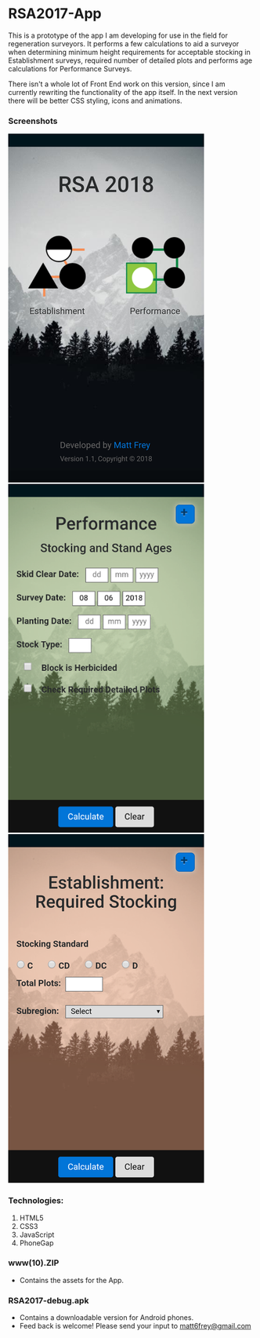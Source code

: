 # RSA2017-App

This is a prototype of the app I am developing for use in the field for regeneration surveyors. It performs a few calculations to aid a surveyor when determining minimum height requirements for acceptable stocking in Establishment surveys, required number of detailed plots and performs age calculations for Performance Surveys.

There isn't a whole lot of Front End work on this version, since I am currently rewriting the functionality of the app itself. In the next version there will be better CSS styling, icons and animations.

### Screenshots

<div>
  <img src="https://github.com/matt6frey/RSA2017-App/blob/master/docs/home.png" alt="The Home screen for the RSA app.">
  <img src="https://github.com/matt6frey/RSA2017-App/blob/master/docs/perf.png" alt="The Performance Survey screen for the RSA app.">
  <img src="https://github.com/matt6frey/RSA2017-App/blob/master/docs/estab.png" alt="The Establishment Survey screen for the RSA app.">
</div>

### Technologies:

1. HTML5
2. CSS3
3. JavaScript
4. PhoneGap

### www(10).ZIP

- Contains the assets for the App.

### RSA2017-debug.apk

- Contains a downloadable version for Android phones.
- Feed back is welcome! Please send your input to matt6frey@gmail.com
